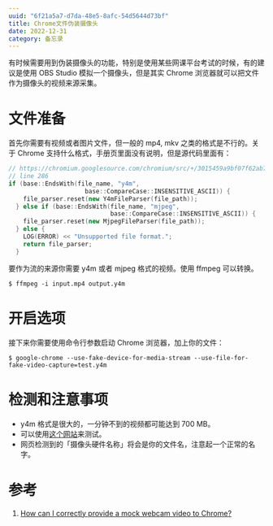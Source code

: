 ```yaml
---
uuid: "6f21a5a7-d7da-48e5-8afc-54d5644d73bf"
title: Chrome文件伪装摄像头
date: 2022-12-31
category: 备忘录
---
```


有时候需要用到伪装摄像头的功能，特别是使用某些网课平台考试的时候，有的建议是使用 OBS Studio 模拟一个摄像头，但是其实 Chrome 浏览器就可以把文件作为摄像头的视频来源采集。

# 文件准备

首先你需要有视频或者图片文件，但一般的 mp4, mkv 之类的格式是不行的。关于 Chrome 支持什么格式，手册页里面没有说明，但是源代码里面有：

```c++
// https://chromium.googlesource.com/chromium/src/+/3015459a9bf07f62ab7a8816ff88824568d87c04/media/capture/video/file_video_capture_device.cc
// line 286
if (base::EndsWith(file_name, "y4m",
                     base::CompareCase::INSENSITIVE_ASCII)) {
    file_parser.reset(new Y4mFileParser(file_path));
  } else if (base::EndsWith(file_name, "mjpeg",
                            base::CompareCase::INSENSITIVE_ASCII)) {
    file_parser.reset(new MjpegFileParser(file_path));
  } else {
    LOG(ERROR) << "Unsupported file format.";
    return file_parser;
  }
```

要作为流的来源你需要 y4m 或者 mjpeg 格式的视频。使用 ffmpeg 可以转换。

``` shell
$ ffmpeg -i input.mp4 output.y4m
```

# 开启选项

接下来你需要使用命令行参数启动 Chrome 浏览器，加上你的文件：

``` shell
$ google-chrome --use-fake-device-for-media-stream --use-file-for-fake-video-capture=test.y4m 
```

# 检测和注意事项

- y4m 格式是很大的，一分钟不到的视频都可能达到 700 MB。
- 可以使用[这个网站](https://webcamtests.com/)来测试。
- 网页检测到的「摄像头硬件名称」将会是你的文件名，注意起一个正常的名字。

# 参考

1. [How can I correctly provide a mock webcam video to Chrome?](https://stackoverflow.com/questions/52095416/how-can-i-correctly-provide-a-mock-webcam-video-to-chrome)